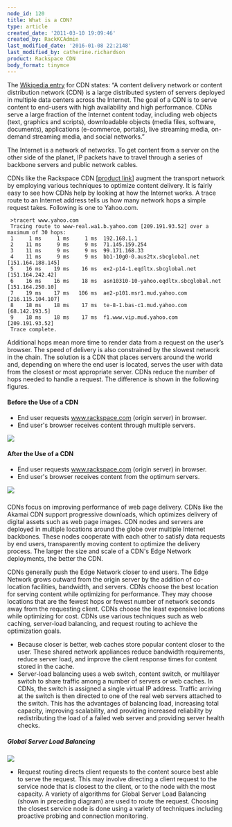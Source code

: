 ```yaml
---
node_id: 120
title: What is a CDN?
type: article
created_date: '2011-03-10 19:09:46'
created_by: RackKCAdmin
last_modified_date: '2016-01-08 22:2148'
last_modified_by: catherine.richardson
product: Rackspace CDN
body_format: tinymce
---
```


The [Wikipedia
entry](http://en.wikipedia.org/wiki/Content_delivery_network) for CDN
states: &ldquo;A content delivery network or content distribution network
(CDN) is a large distributed system of servers deployed in multiple data
centers across the Internet. The goal of a CDN is to serve content to
end-users with high availability and high performance. CDNs serve a
large fraction of the Internet content today, including web objects
(text, graphics and scripts), downloadable objects (media files,
software, documents), applications (e-commerce, portals), live streaming
media, on-demand streaming media, and social networks.&rdquo;

The Internet is a network of networks. To get content from a server on
the other side of the planet, IP packets have to travel through a series
of backbone servers and public network cables.

CDNs like the Rackspace CDN [[product
link](http://www.rackspace.com/cloud/cdn-content-delivery-network)]
augment the transport network by employing various techniques to
optimize content delivery. It is fairly easy to see how CDNs help by
looking at how the Internet works. A trace route to an Internet address
tells us how many network hops a simple request takes. Following is one
to Yahoo.com.

     >tracert www.yahoo.com
     Tracing route to www-real.wa1.b.yahoo.com [209.191.93.52] over a maximum of 30 hops:
     1     1 ms     1 ms     1 ms  192.168.1.1
     2    11 ms     9 ms     9 ms  71.145.159.254
     3    11 ms     9 ms     9 ms  99.171.168.33
     4    11 ms     9 ms     9 ms  bb1-10g0-0.aus2tx.sbcglobal.net [151.164.188.145]
     5    16 ms    19 ms    16 ms  ex2-p14-1.eqdltx.sbcglobal.net [151.164.242.42]
     6    16 ms    16 ms    18 ms  asn10310-10-yahoo.eqdltx.sbcglobal.net [151.164.250.10]
     7    19 ms    17 ms   106 ms  ae2-p101.msr1.mud.yahoo.com [216.115.104.107]
     8    18 ms    18 ms    17 ms  te-8-1.bas-c1.mud.yahoo.com [68.142.193.5]
     9    18 ms    18 ms    17 ms  f1.www.vip.mud.yahoo.com [209.191.93.52]
     Trace complete.

Additional hops mean more time to render data from a request on the
user&rsquo;s browser. The speed of delivery is also constrained by the slowest
network in the chain. The solution is a CDN that places servers around
the world and, depending on where the end user is located, serves the
user with data from the closest or most appropriate server. CDNs reduce
the number of hops needed to handle a request. The difference is shown
in the following figures.

#### **Before the Use of a CDN**

-   End user requests www.rackspace.com (origin server) in browser.
-   End user's browser receives content through multiple servers.

![](/knowledge_center/sites/default/files/field/image/CDN-BEFORE_0.png)

 

#### **After the Use of a CDN**

-   End user requests www.rackspace.com (origin server) in browser.
-   End user's browser receives content from the optimum servers.

![](/knowledge_center/sites/default/files/field/image/CDN-AFTER_0.png)

###  

CDNs focus on improving performance of web page delivery. CDNs like the
Akamai CDN support progressive downloads, which optimizes delivery of
digital assets such as web page images. CDN nodes and servers are
deployed in multiple locations around the globe over multiple Internet
backbones. These nodes cooperate with each other to satisfy data
requests by end users, transparently moving content to optimize the
delivery process. The larger the size and scale of a CDN's Edge Network
deployments, the better the CDN.

CDNs generally push the Edge Network closer to end users. The Edge
Network grows outward from the origin server by the addition of
co-location facilities, bandwidth, and servers. CDNs choose the best
location for serving content while optimizing for performance. They may
choose locations that are the fewest hops or fewest number of network
seconds away from the requesting client. CDNs choose the least expensive
locations while optimizing for cost. CDNs use various techniques such as
web caching, server-load balancing, and request routing to achieve the
optimization goals.

-   Because closer is better, web caches store popular content closer to
    the user. These shared network appliances reduce bandwidth
    requirements, reduce server load, and improve the client response
    times for content stored in the cache.
-   Server-load balancing uses a web switch, content switch, or
    multilayer switch to share traffic among a number of servers or web
    caches. In CDNs, the switch is assigned a single virtual IP address.
    Traffic arriving at the switch is then directed to one of the real
    web servers attached to the switch. This has the advantages of
    balancing load, increasing total capacity, improving scalability,
    and providing increased reliability by redistributing the load of a
    failed web server and providing server health checks.

##### Global Server Load Balancing

 

[![](/knowledge_center/sites/default/files/field/image/CDN-thirdIMAGE.png)](#_msocom_4)

-   Request routing directs client requests to the content source best
    able to serve the request. This may involve directing a client
    request to the service node that is closest to the client, or to the
    node with the most capacity. A variety of algorithms for Global
    Server Load Balancing (shown in preceding diagram) are used to route
    the request. Choosing the closest service node is done using a
    variety of techniques including proactive probing and connection
    monitoring.

 

